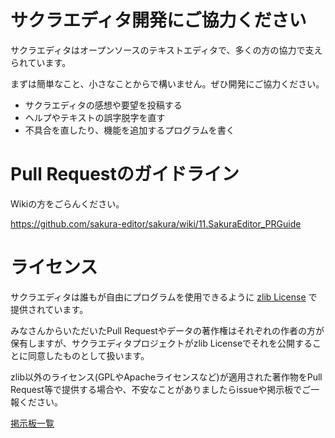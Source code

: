 ﻿# サクラエディタ開発にご協力ください
サクラエディタはオープンソースのテキストエディタで、多くの方の協力で支えられています。

まずは簡単なこと、小さなことからで構いません。ぜひ開発にご協力ください。

* サクラエディタの感想や要望を投稿する
* ヘルプやテキストの誤字脱字を直す
* 不具合を直したり、機能を追加するプログラムを書く

# Pull Requestのガイドライン
Wikiの方をごらんください。

https://github.com/sakura-editor/sakura/wiki/11.SakuraEditor_PRGuide

# ライセンス
サクラエディタは誰もが自由にプログラムを使用できるように [zlib License](License) で提供されています。

みなさんからいただいたPull Requestやデータの著作権はそれぞれの作者の方が保有しますが、サクラエディタプロジェクトがzlib Licenseでそれを公開することに同意したものとして扱います。

zlib以外のライセンス(GPLやApacheライセンスなど)が適用された著作物をPull Request等で提供する場合や、不安なことがありましたらissueや掲示板でご一報ください。

[掲示板一覧](https://sakura-editor.github.io/#bbs) 
